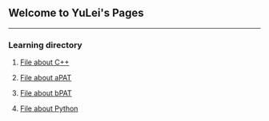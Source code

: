 ## Welcome to YuLei's Pages
---
### Learning directory

1. [File about C++](https://github.com/yyulei/Cpp)

2. [File about aPAT](https://github.com/yyulei/aPAT)

3. [File about bPAT](https://github.com/yyulei/bPAT)

4. [File about Python](https://github.com/yyulei/Python)


